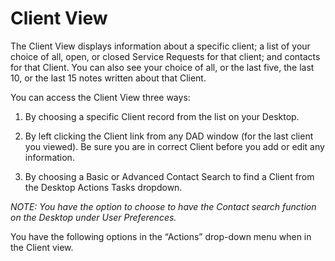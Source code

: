 # Client View

The Client View displays information about a specific client; a list of your choice of all, open, or closed Service Requests for that client; and contacts for that Client. You can also see your choice of all, or the last five, the last 10, or the last 15 notes written about that Client.

You can access the Client View three ways:  

1. By choosing a specific Client record from the list on your Desktop. 

2. By left clicking the Client link from any DAD window (for the last client you viewed). Be sure you are in correct Client before you add or edit any information. 

3. By choosing a Basic or Advanced Contact Search to find a Client from the Desktop Actions Tasks dropdown. 

*NOTE: You have the option to choose to have the Contact search function on the Desktop under User Preferences.*

You have the following options in the “Actions” drop-down menu when in the Client view. 